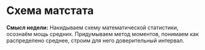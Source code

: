 Схема матстата
=====

__Смысл недели:__  Накидываем схему математической статистики, осознаём мощь средних. Придумываем метод моментов, понимаем как распределено среднее, строим для него доверительный интервал.
